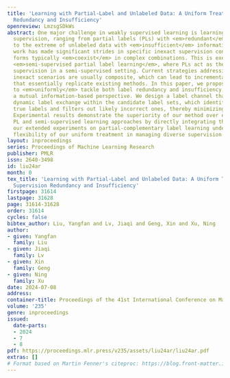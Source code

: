 ```yaml
---
title: 'Learning with Partial-Label and Unlabeled Data: A Uniform Treatment for Supervision
  Redundancy and Insufficiency'
openreview: LmzsgSDkWs
abstract: One major challenge in weakly supervised learning is learning from inexact
  supervision, ranging from partial labels (PLs) with <em>redundant</em> information
  to the extreme of unlabeled data with <em>insufficient</em> information. While recent
  work has made significant strides in specific inexact supervision contexts, supervision
  forms typically <em>coexist</em> in complex combinations. This is exemplified in
  <em>semi-supervised partial label learning</em>, where PLs act as the exclusive
  supervision in a semi-supervised setting. Current strategies addressing combined
  inexact scenarios are usually composite, which can lead to incremental solutions
  that essentially replicate existing methods. In this paper, we propose a novel approach
  to <em>uniformly</em> tackle both label redundancy and insufficiency, derived from
  a mutual information-based perspective. We design a label channel that facilitates
  dynamic label exchange within the candidate label sets, which identifies potential
  true labels and filters out likely incorrect ones, thereby minimizing error accumulation.
  Experimental results demonstrate the superiority of our method over existing state-of-the-art
  PL and semi-supervised learning approaches by directly integrating them. Furthermore,
  our extended experiments on partial-complementary label learning underscore the
  flexibility of our uniform treatment in managing diverse supervision scenarios.
layout: inproceedings
series: Proceedings of Machine Learning Research
publisher: PMLR
issn: 2640-3498
id: liu24ar
month: 0
tex_title: 'Learning with Partial-Label and Unlabeled Data: A Uniform Treatment for
  Supervision Redundancy and Insufficiency'
firstpage: 31614
lastpage: 31628
page: 31614-31628
order: 31614
cycles: false
bibtex_author: Liu, Yangfan and Lv, Jiaqi and Geng, Xin and Xu, Ning
author:
- given: Yangfan
  family: Liu
- given: Jiaqi
  family: Lv
- given: Xin
  family: Geng
- given: Ning
  family: Xu
date: 2024-07-08
address:
container-title: Proceedings of the 41st International Conference on Machine Learning
volume: '235'
genre: inproceedings
issued:
  date-parts:
  - 2024
  - 7
  - 8
pdf: https://proceedings.mlr.press/v235/assets/liu24ar/liu24ar.pdf
extras: []
# Format based on Martin Fenner's citeproc: https://blog.front-matter.io/posts/citeproc-yaml-for-bibliographies/
---
```

